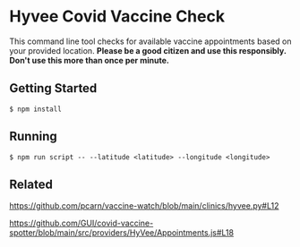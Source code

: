 # Hyvee Covid Vaccine Check

This command line tool checks for available vaccine appointments based on your provided location. **Please be a good citizen and use this responsibly. Don't use this more than once per minute.**

## Getting Started

```
$ npm install
```

## Running

```
$ npm run script -- --latitude <latitude> --longitude <longitude>
```

## Related

https://github.com/pcarn/vaccine-watch/blob/main/clinics/hyvee.py#L12

https://github.com/GUI/covid-vaccine-spotter/blob/main/src/providers/HyVee/Appointments.js#L18
